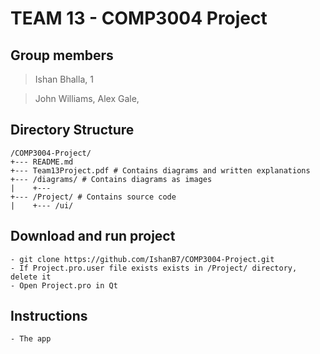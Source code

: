 # TEAM 13 - COMP3004 Project 

## Group members

> Ishan Bhalla, 1

> John Williams,
> Alex Gale,

## Directory Structure

```
/COMP3004-Project/
+--- README.md 
+--- Team13Project.pdf # Contains diagrams and written explanations
+--- /diagrams/ # Contains diagrams as images
|    +--- 
+--- /Project/ # Contains source code
|    +--- /ui/
```

## Download and run project

```
- git clone https://github.com/IshanB7/COMP3004-Project.git
- If Project.pro.user file exists exists in /Project/ directory, delete it
- Open Project.pro in Qt
```

## Instructions
``` 
- The app 
```
